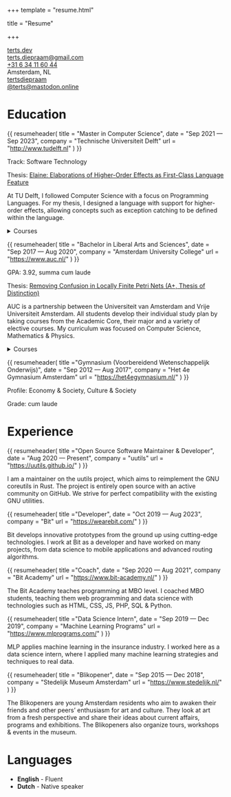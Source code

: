+++
template = "resume.html"

title = "Resume"

+++

<div class="social">
    <div>
        <i class="fa fa-globe"></i><a href="https://terts.dev">terts.dev</a>
    </div>
    <div>
        <i class="fa fa-envelope"></i><a href="mailto:terts.diepraam@gmail.com">terts.diepraam@gmail.com</a>
    </div>
    <div>
        <i class="fa fa-phone"></i><a href="tel:+31 6 34 11 60 44">+31 6 34 11 60 44</a>
    </div>
    <div>
        <i class="fa fa-map-marker"></i><span>Amsterdam, NL</span>
    </div>
    <div>
        <i class="fa-brands fa-github"></i><a href="http://github.com/tertsdiepraam">tertsdiepraam</a>
    </div>
    <div>
        <i class="fa-brands fa-mastodon"></i><a href="https://mastodon.online/@terts">@terts@mastodon.online</a>
    </div>
</div>

# Education

{{ resumeheader(
    title = "Master in Computer Science",
    date = "Sep 2021 — Sep 2023",
    company = "Technische Universiteit Delft"
    url = "http://www.tudelft.nl"
) }}

Track: Software Technology

Thesis: 
[Elaine: Elaborations of Higher-Order Effects as First-Class Language Feature](https://repository.tudelft.nl/islandora/object/uuid%3Af6c38be6-853f-499b-aa4e-cfa2ce219bf5)

At TU Delft, I followed Computer Science with a focus on Programming Languages. For my thesis, I designed a language with support for higher-order effects, allowing concepts such as exception catching to be defined within the language.

<details>
<summary>Courses</summary>

- Seminar Programming Languages
- Software Verification
- Compiler Construction A
- Compiler Construction B
- Language-Based Software Security
- Analysis of Concurrent and Distributed Programs
- Category Theory for Programmers
- Introduction to High Performance Computing
- Data Visualization
- Distributed Algorithms
- 3D Computer Graphics and Animation
- Security and Cryptography
- Seminar Computer Graphics
- Advanced Algorithms
- System Validation

</details>

{{ resumeheader(
    title = "Bachelor in Liberal Arts and Sciences",
    date = "Sep 2017 — Aug 2020",
    company = "Amsterdam University College"
    url = "https://www.auc.nl/"
) }}

GPA: 3.92, summa cum laude

Thesis: [Removing Confusion in Locally Finite Petri Nets (A+, Thesis of Distinction)](/Terts_Diepraam_Thesis.pdf)

AUC is a partnership between the Universiteit van Amsterdam and Vrije Universiteit Amsterdam. All students develop their individual study plan by taking courses from the Academic Core, their major and a variety of elective courses. My curriculum was focused on Computer Science, Mathematics & Physics.

<details>
    <summary>Courses</summary>

- Introduction to Physics
- Calculus
- Theme Course: Information, Communication & Cognition: Introduction
- Academic Writing Skills
- Spanish A1
- Logic, Information Flow and Argumentation
- Introduction to Chemistry
- Linear Algebra
- Electricity & Magnetism
- Statistics for Sciences
- Global Identity Experience
- Thermodynamics
- Data Structure & Algorithms
- Vector Calculus
- Quantum Physics
- Big Questions in Future Society
- Spanish A2
- Advanced Research Writing
- Mathematical Logic
- Electrodynamics
- Astroparticle Physics
- Advanced Programming
- Physics Lab
- Machine Learning
- Discrete Mathematics & Algebra
- Mathematics of Physics
- Statistical Mechanics
- Theme Course: Quantum Information & Quantum Computing
- Modelling Real World Problems
    
</details>

{{ resumeheader(
    title ="Gymnasium (Voorbereidend Wetenschappelijk Onderwijs)",
    date = "Sep 2012 — Aug 2017",
    company = "Het 4e Gymnasium Amsterdam"
    url = "https://het4egymnasium.nl/"
) }}

Profile: Economy & Society, Culture & Society 

Grade: cum laude

# Experience

{{ resumeheader(
    title ="Open Source Software Maintainer & Developer",
    date = "Aug 2020 —  Present",
    company = "uutils"
    url = "https://uutils.github.io/"
) }}

I am a maintainer on the uutils project, which aims to reimplement the GNU coreutils in Rust. The project is entirely open source with an active community on GitHub. We strive for perfect compatibility with the existing GNU utilities.

{{ resumeheader(
    title ="Developer",
    date = "Oct 2019 —  Aug 2023",
    company = "Bit"
    url = "https://wearebit.com/"
) }}

Bit develops innovative prototypes from the ground up using cutting-edge technologies. I work at Bit as a developer and have worked on many projects, from data science to mobile applications and advanced routing algorithms.

{{ resumeheader(
    title ="Coach",
    date = "Sep 2020 —  Aug 2021",
    company = "Bit Academy"
    url = "https://www.bit-academy.nl/"
) }}

The Bit Academy teaches programming at MBO level. I coached MBO students, teaching them web programming and data science with technologies such as HTML, CSS, JS, PHP, SQL & Python.

{{ resumeheader(
    title ="Data Science Intern",
    date = "Sep 2019 —  Dec 2019",
    company = "Machine Learning Programs"
    url = "https://www.mlprograms.com/"
) }}

MLP applies machine learning in the insurance industry. I worked here as a data science intern, where I applied many machine learning strategies and techniques to real data.

{{ resumeheader(
    title = "Blikopener",
    date = "Sep 2015 —  Dec 2018",
    company = "Stedelijk Museum Amsterdam"
    url = "https://www.stedelijk.nl/"
) }}

The Blikopeners are young Amsterdam residents who aim to awaken their friends and other peers’ enthusiasm for art and culture. They look at art from a fresh perspective and share their ideas about current affairs, programs and exhibitions. The Blikopeners also organize tours, workshops & events in the museum.

# Languages

- **English** - Fluent
- **Dutch** - Native speaker
